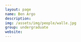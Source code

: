```yaml
---
layout: page
name: Ben Argo
description: 
img: /assets/img/people/walle.jpg
group: undergraduate
website: 
---
```


